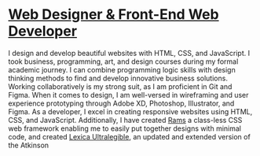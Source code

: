 # [Web Designer & Front-End Web Developer](https://jacobxperez.github.io/blog/)

I design and develop beautiful websites with HTML, CSS, and JavaScript. I took business, programming, art, and design courses during my formal academic journey. I can combine programming logic skills with design thinking methods to find and develop innovative business solutions. Working collaboratively is my strong suit, as I am proficient in Git and Figma. When it comes to design, I am well-versed in wireframing and user experience prototyping through Adobe XD, Photoshop, Illustrator, and Figma. As a developer, I excel in creating responsive websites using HTML, CSS, and JavaScript. Additionally, I have created [Rams](https://github.com/jacobxperez/rams) a class-less CSS web framework enabling me to easily put together designs with minimal code, and created [Lexica Ultralegible](https://github.com/jacobxperez/lexica-ultralegible), an updated and extended version of the Atkinson
